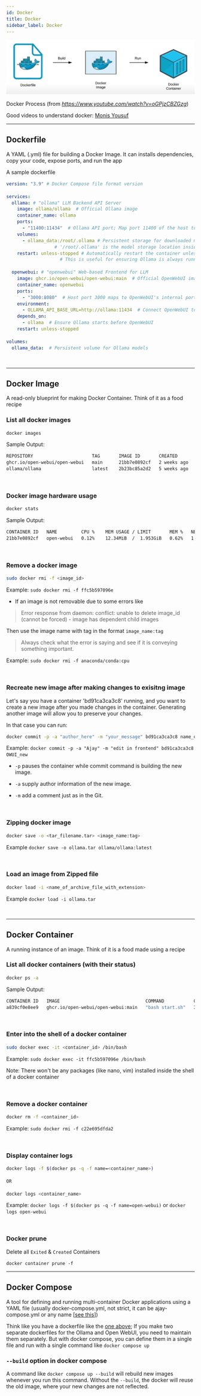 ```yaml
---
id: Docker
title: Docker
sidebar_label: Docker
---
```


![Docker Process](Images/Docker%20Process.jpg)

Docker Process (from _https://www.youtube.com/watch?v=oGPjzCBZGzg_)

Good videos to understand docker: [Monis Yousuf](https://www.youtube.com/playlist?list=PLlrv2-wV8WA1eFpbPSIcLLYqJxZSPrISZ)

---


## Dockerfile

A YAML (.yml) file for building a Docker Image. It can installs dependencies, copy your code, expose ports, and run the app

A sample dockerfile

```yaml
version: "3.9" # Docker Compose file format version

services:
  ollama: # "ollama" LLM Backend API Server
    image: ollama/ollama  # Official Ollama image
    container_name: ollama
    ports:
      - "11400:11434"  # Ollama API port; Map port 11400 of the host to port 11434 of the container
    volumes:
      - ollama_data:/root/.ollama # Persistent storage for downloaded models
	  			  # '/root/.ollama' is the model storage location inside the container.
    restart: unless-stopped # Automatically restart the container unless it is explicitly stopped by the user.
    			    # This is useful for ensuring Ollama is always running after reboots or crashes.

  openwebui: # "openwebui" Web-based Frontend for LLM
    image: ghcr.io/open-webui/open-webui:main  # Official OpenWebUI image
    container_name: openwebui
    ports:
      - "3000:8080"  # Host port 3000 maps to OpenWebUI's internal port 8080
    environment:
      - OLLAMA_API_BASE_URL=http://ollama:11434  # Connect OpenWebUI to Ollama backend
    depends_on:
      - ollama  # Ensure Ollama starts before OpenWebUI
    restart: unless-stopped

volumes:
  ollama_data:  # Persistent volume for Ollama models
```

<br />

---

## Docker Image

A read-only blueprint for making Docker Container. Think of it as a food recipe

### List all docker images

```bash
docker images
```

Sample Output:

```bash
REPOSITORY                      TAG       IMAGE ID       CREATED         SIZE
ghcr.io/open-webui/open-webui   main      21bb7e0892cf   2 weeks ago     4.78GB
ollama/ollama                   latest    2b23bc85a2d2   5 weeks ago     2.27GB
```

<br />

### Docker image hardware usage

```bash
docker stats
```

Sample Output:

```bash
CONTAINER ID   NAME         CPU %    MEM USAGE / LIMIT       MEM %   NET I/O           BLOCK I/O      PIDS
21bb7e0892cf   open-webui   0.12%    12.34MiB  /  1.953GiB   0.62%   1.23kB / 4.56kB   7.89MB / 0B    5
```

<br />

### Remove a docker image

```bash
sudo docker rmi -f <image_id>
```
Example: ```sudo docker rmi -f ffc5b597096e```

* If an image is not removable due to some errors like
	
> Error response from daemon: conflict: unable to delete image_id (cannot be forced) - image has dependent child images

Then use the image name with tag in the format `image_name:tag`

> Always check what the error is saying and see if it is conveying something important.

Example: `sudo docker rmi -f anaconda/conda:cpu`

<br />

### Recreate new image after making changes to exisitng image

Let's say you have a container 'bd91ca3ca3c8' running, and you want to create a new image after you made changes in the container. Generating another image will allow you to preserve your changes.

In that case you can run:

```bash
docker commit -p -a "author_here" -m "your_message" bd91ca3ca3c8 name_of_new_image
```

Example: `docker commit -p -a "Ajay" -m "edit in frontend" bd91ca3ca3c8 OWUI_new`

* `-p` pauses the container while commit command is building the new image.

* `-a` supply author information of the new image.

* `-m` add a comment just as in the Git.

<br />

### Zipping docker image 

```bash
docker save -o <tar_filename.tar> <image_name:tag>
```
    
Example `docker save -o ollama.tar ollama/ollama:latest`

<br />

### Load an image from Zipped file

```bash
docker load -i <name_of_archive_file_with_extension>
```

Example `docker load -i ollama.tar`

<br />

---

## Docker Container

A running instance of an image. Think of it is a food made using a recipe

### List all docker containers (with their status)

```bash
docker ps -a
```

Sample Output:

```bash
CONTAINER ID   IMAGE                                COMMAND           CREATED       STATUS                 PORTS                                         NAMES
a839cf0e8ee9   ghcr.io/open-webui/open-webui:main   "bash start.sh"   3 hours ago   Up 3 hours (healthy)   0.0.0.0:3000->8080/tcp, [::]:3000->8080/tcp   open-webui
```

<br />

### Enter into the shell of a docker container

```bash
sudo docker exec -it <container_id> /bin/bash
```

Example: ```sudo docker exec -it ffc5b597096e /bin/bash```

Note: There won't be any packages (like nano, vim) installed inside the shell of a docker container

<br />

### Remove a docker container

```bash
docker rm -f <container_id>
```

Example: ```sudo docker rmi -f c22e695dfda2```

<br />

### Display container logs

```bash
docker logs -f $(docker ps -q -f name=<container_name>)

OR

docker logs <container_name>
```

Example: `docker logs -f $(docker ps -q -f name=open-webui)` or `docker logs open-webui`

<br />

### Docker prune

Delete all `Exited` & `Created` Containers

```
docker container prune -f
```

---

## Docker Compose

A tool for defining and running multi-container Docker applications using a YAML file (usually docker-compose.yml, not strict, it can be ajay-compose.yml or any name [[see this](https://youtu.be/BTXfR76WmCw?si=1NPzu-JUAZEEo64j&t=309)])

Think like you have a dockerfile like the [one above](/docs/commands/Docker#dockerfile); If you make two separate dockerfiles for the Ollama and Open WebUI, you need to maintain them separately. But with docker compose, you can define them in a single file and run with a single command like `docker compose up`

### `--build` option in docker compose

A command like `docker compose up --build` will rebuild new images whenever you run this command. Without the `--build`, the docker will reuse the old image, where your new changes are not reflected.